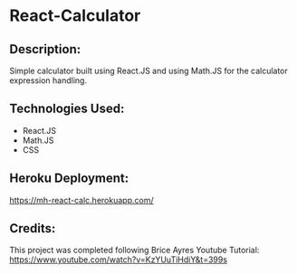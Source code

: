 # React-Calculator

## Description: 

Simple calculator built using React.JS and using Math.JS for the calculator expression handling.  

##  Technologies Used: 

- React.JS
- Math.JS
- CSS

## Heroku Deployment:
https://mh-react-calc.herokuapp.com/

## Credits:
This project was completed following Brice Ayres Youtube Tutorial: https://www.youtube.com/watch?v=KzYUuTiHdiY&t=399s